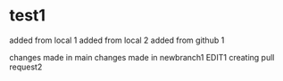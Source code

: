 # test1

added from local 1
added from local 2
added from github 1

changes made in main
changes made in newbranch1 EDIT1
creating pull request2
